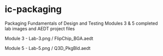 # ic-packaging
Packaging Fundamentals of Design and Testing
Modules 3 & 5 completed lab images and AEDT project files

Module 3 - Lab-3.png / FlipChip_BGA.aedt

Module 5 - Lab-5.png / Q3D_PkgBld.aedt
